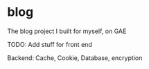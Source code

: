 # blog

The blog project I built for myself, on GAE

TODO: Add stuff for front end


Backend:
Cache, Cookie, Database, encryption
